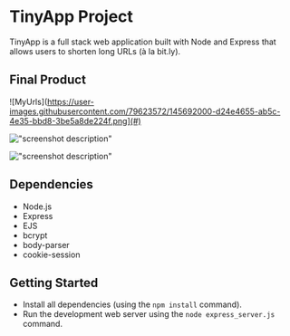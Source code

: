# TinyApp Project

TinyApp is a full stack web application built with Node and Express that allows users to shorten long URLs (à la bit.ly).

## Final Product

![MyUrls](https://user-images.githubusercontent.com/79623572/145692000-d24e4655-ab5c-4e35-bbd8-3be5a8de224f.png](#)

!["screenshot description"](#)

!["screenshot description"](#)

## Dependencies

- Node.js
- Express
- EJS
- bcrypt
- body-parser
- cookie-session

## Getting Started

- Install all dependencies (using the `npm install` command).
- Run the development web server using the `node express_server.js` command.
